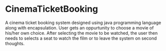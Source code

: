# CinemaTicketBooking
A cinema ticket booking system designed using java programming language along with encapsulation.
User gets an oppurtunity to choose a movie of his/her own choice.
After selecting the movie to be watched, the user then needs to selects a seat to watch the film or to leave the system on second thoughts.

